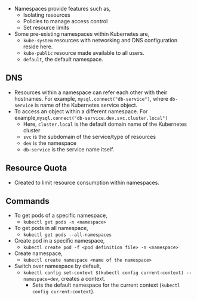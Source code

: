 - Namespaces provide features such as,
	- Isolating resources 
	- Policies to manage access control 
	- Set resource limits
- Some pre-existing namespaces within Kubernetes are,
	- `kube-system` resources with networking and DNS configuration reside here.
	- `kube-public` resource made available to all users.
	- `default`, the default namespace.
## DNS
- Resources within a namespace can refer each other with their hostnames. For example, `mysql.connect("db-service")`, where `db-service` is name of the Kubernetes service object.
- To access an object within a different namespace. For example,`mysql.connect("db-service.dev.svc.cluster.local")`
	- Here, `cluster.local` is the default domain name of the Kubernetes cluster
	- `svc` is the subdomain of the service/type of resources
	- `dev` is the namespace
	- `db-service` is the service name itself.
## Resource Quota
- Created to limit resource consumption within namespaces.
## Commands
- To get pods of a specific namespace,
	- `kubectl get pods -n <namespace>`
- To get pods in all namespace,
	- `kubectl get pods --all-namespaces`
- Create pod in a specific namespace,
	- `kubectl create pod -f <pod definition file> -n <namespace>`
- Create namespace,
	- `kubectl create namespace <name of the namespace>`
- Switch over namespace by default,
	- `kubectl config set-context $(kubectl config current-context) --namespace=dev`,  creates a context.
		- Sets the default namespace for the current context (`kubectl config current-context`).